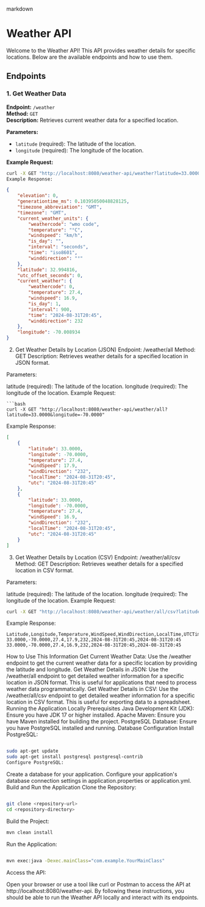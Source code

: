 markdown

# Weather API

Welcome to the Weather API! This API provides weather details for specific locations. Below are the available endpoints and how to use them.

## Endpoints

### 1. Get Weather Data

**Endpoint:** `/weather`  
**Method:** `GET`  
**Description:** Retrieves current weather data for a specified location.

**Parameters:**
- `latitude` (required): The latitude of the location.
- `longitude` (required): The longitude of the location.

**Example Request:**
```bash
curl -X GET "http://localhost:8080/weather-api/weather?latitude=33.0000&longitude=-70.0000"
Example Response:
```
```json
{
    "elevation": 0,
    "generationtime_ms": 0.10395050048828125,
    "timezone_abbreviation": "GMT",
    "timezone": "GMT",
    "current_weather_units": {
        "weathercode": "wmo code",
        "temperature": "°C",
        "windspeed": "km/h",
        "is_day": "",
        "interval": "seconds",
        "time": "iso8601",
        "winddirection": "°"
    },
    "latitude": 32.994816,
    "utc_offset_seconds": 0,
    "current_weather": {
        "weathercode": 0,
        "temperature": 27.4,
        "windspeed": 16.9,
        "is_day": 1,
        "interval": 900,
        "time": "2024-08-31T20:45",
        "winddirection": 232
    },
    "longitude": -70.008934
}
```
2. Get Weather Details by Location (JSON)
Endpoint: /weather/all
Method: GET
Description: Retrieves weather details for a specified location in JSON format.

Parameters:

latitude (required): The latitude of the location.
longitude (required): The longitude of the location.
Example Request:
```
```bash
curl -X GET "http://localhost:8080/weather-api/weather/all?latitude=33.0000&longitude=-70.0000"
```
Example Response:

```json
[
    {
        "latitude": 33.0000,
        "longitude": -70.0000,
        "temperature": 27.4,
        "windSpeed": 17.9,
        "windDirection": "232",
        "localTime": "2024-08-31T20:45",
        "utc": "2024-08-31T20:45"
    },
    {
        "latitude": 33.0000,
        "longitude": -70.0000,
        "temperature": 27.4,
        "windSpeed": 16.9,
        "windDirection": "232",
        "localTime": "2024-08-31T20:45",
        "utc": "2024-08-31T20:45"
    }
]
```
3. Get Weather Details by Location (CSV)
Endpoint: /weather/all/csv
Method: GET
Description: Retrieves weather details for a specified location in CSV format.

Parameters:

latitude (required): The latitude of the location.
longitude (required): The longitude of the location.
Example Request:

```bash
curl -X GET "http://localhost:8080/weather-api/weather/all/csv?latitude=33.0000&longitude=-70.0000" -o weather_details.csv
```
Example Response:

```
Latitude,Longitude,Temperature,WindSpeed,WindDirection,LocalTime,UTCTime
33.0000,-70.0000,27.4,17.9,232,2024-08-31T20:45,2024-08-31T20:45
33.0000,-70.0000,27.4,16.9,232,2024-08-31T20:45,2024-08-31T20:45
```
How to Use This Information
Get Current Weather Data: Use the /weather endpoint to get the current weather data for a specific location by providing the latitude and longitude.
Get Weather Details in JSON: Use the /weather/all endpoint to get detailed weather information for a specific location in JSON format. This is useful for applications that need to process weather data programmatically.
Get Weather Details in CSV: Use the /weather/all/csv endpoint to get detailed weather information for a specific location in CSV format. This is useful for exporting data to a spreadsheet.
Running the Application Locally
Prerequisites
Java Development Kit (JDK): Ensure you have JDK 17 or higher installed.
Apache Maven: Ensure you have Maven installed for building the project.
PostgreSQL Database: Ensure you have PostgreSQL installed and running.
Database Configuration
Install PostgreSQL:

```bash

sudo apt-get update
sudo apt-get install postgresql postgresql-contrib
Configure PostgreSQL:
```
Create a database for your application.
Configure your application's database connection settings in application.properties or application.yml.
Build and Run the Application
Clone the Repository:

```bash

git clone <repository-url>
cd <repository-directory>
```
Build the Project:

```bash
mvn clean install
```
Run the Application:

```bash

mvn exec:java -Dexec.mainClass="com.example.YourMainClass"
```
Access the API:

Open your browser or use a tool like curl or Postman to access the API at http://localhost:8080/weather-api.
By following these instructions, you should be able to run the Weather API locally and interact with its endpoints.

